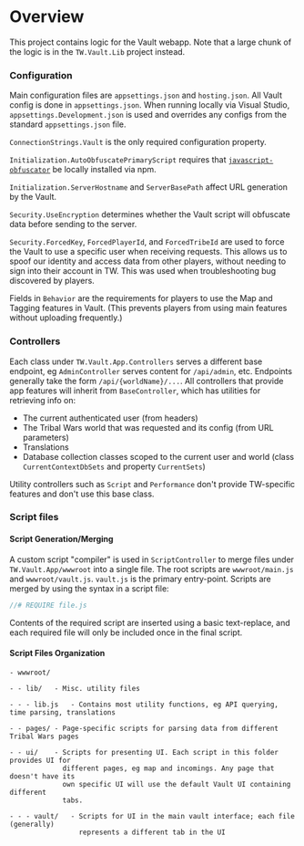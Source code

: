 # Overview

This project contains logic for the Vault webapp. Note that a large chunk of the logic is in the `TW.Vault.Lib` project instead.

### Configuration

Main configuration files are `appsettings.json` and `hosting.json`. All Vault config is done in `appsettings.json`. When running locally via Visual Studio, `appsettings.Development.json` is used and overrides any configs from the standard `appsettings.json` file.

`ConnectionStrings.Vault` is the only required configuration property.

`Initialization.AutoObfuscatePrimaryScript` requires that [`javascript-obfuscator`](https://github.com/javascript-obfuscator/javascript-obfuscator) be locally installed via npm.

`Initialization.ServerHostname` and `ServerBasePath` affect URL generation by the Vault.

`Security.UseEncryption` determines whether the Vault script will obfuscate data before sending to the server.

`Security.ForcedKey`, `ForcedPlayerId`, and `ForcedTribeId` are used to force the Vault to use a specific user when receiving requests. This allows us to spoof our identity and access data from other players, without needing to sign into their account in TW. This was used when troubleshooting bug discovered by players.

Fields in `Behavior` are the requirements for players to use the Map and Tagging features in Vault. (This prevents players from using main features without uploading frequently.)

### Controllers
Each class under `TW.Vault.App.Controllers` serves a different base endpoint, eg `AdminController` serves content for `/api/admin`, etc. Endpoints generally take the form `/api/{worldName}/...`. All controllers that provide app features will inherit from `BaseController`, which has utilities for retrieving info on:
- The current authenticated user (from headers)
- The Tribal Wars world that was requested and its config (from URL parameters)
- Translations
- Database collection classes scoped to the current user and world (class `CurrentContextDbSets` and property `CurrentSets`)

Utility controllers such as `Script` and `Performance` don't provide TW-specific features and don't use this base class.

### Script files
#### Script Generation/Merging
A custom script "compiler" is used in `ScriptController` to merge files under `TW.Vault.App/wwwroot` into a single file. The root scripts are `wwwroot/main.js` and `wwwroot/vault.js`. `vault.js` is the primary entry-point. Scripts are merged by using the syntax in a script file:

```js
//# REQUIRE file.js
```

Contents of the required script are inserted using a basic text-replace, and each required file will only be included once in the final script.

#### Script Files Organization
```
- wwwroot/

- - lib/   - Misc. utility files

- - - lib.js   - Contains most utility functions, eg API querying, time parsing, translations

- - pages/ - Page-specific scripts for parsing data from different Tribal Wars pages

- - ui/    - Scripts for presenting UI. Each script in this folder provides UI for
             different pages, eg map and incomings. Any page that doesn't have its
             own specific UI will use the default Vault UI containing different
             tabs.
             
- - - vault/   - Scripts for UI in the main vault interface; each file (generally)
                 represents a different tab in the UI
```